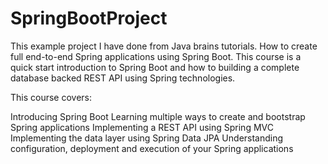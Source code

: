 # SpringBootProject
This example project I have done from Java brains tutorials. 
How to create full end-to-end Spring applications using Spring Boot. This course is a quick start introduction to Spring Boot and how to building a complete database backed REST API using Spring technologies.

This course covers:

Introducing Spring Boot
Learning multiple ways to create and bootstrap Spring applications
Implementing a REST API using Spring MVC
Implementing the data layer using Spring Data JPA
Understanding configuration, deployment and execution of your Spring applications
